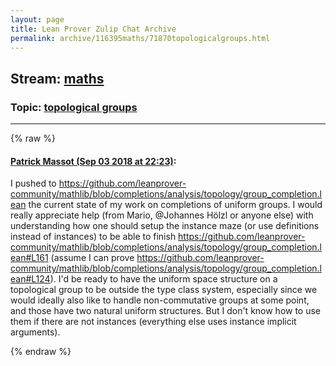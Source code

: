 ```yaml
---
layout: page
title: Lean Prover Zulip Chat Archive 
permalink: archive/116395maths/71870topologicalgroups.html
---
```


## Stream: [maths](index.html)
### Topic: [topological groups](71870topologicalgroups.html)

---


{% raw %}
#### [ Patrick Massot (Sep 03 2018 at 22:23)](https://leanprover.zulipchat.com/#narrow/stream/116395-maths/topic/topological%20groups/near/133277465):
<p>I pushed to <a href="https://github.com/leanprover-community/mathlib/blob/completions/analysis/topology/group_completion.lean" target="_blank" title="https://github.com/leanprover-community/mathlib/blob/completions/analysis/topology/group_completion.lean">https://github.com/leanprover-community/mathlib/blob/completions/analysis/topology/group_completion.lean</a> the current state of my work on completions of uniform groups. I would really appreciate help (from Mario, <span class="user-mention" data-user-id="110294">@Johannes Hölzl</span> or anyone else) with understanding how one should setup the instance maze (or use definitions instead of instances) to be able to finish <a href="https://github.com/leanprover-community/mathlib/blob/completions/analysis/topology/group_completion.lean#L161" target="_blank" title="https://github.com/leanprover-community/mathlib/blob/completions/analysis/topology/group_completion.lean#L161">https://github.com/leanprover-community/mathlib/blob/completions/analysis/topology/group_completion.lean#L161</a> (assume I can prove <a href="https://github.com/leanprover-community/mathlib/blob/completions/analysis/topology/group_completion.lean#L124" target="_blank" title="https://github.com/leanprover-community/mathlib/blob/completions/analysis/topology/group_completion.lean#L124">https://github.com/leanprover-community/mathlib/blob/completions/analysis/topology/group_completion.lean#L124</a>). I'd be ready to have the uniform space structure on a topological group to be outside the type class system, especially since we would ideally also like to handle non-commutative groups at some point, and those have two natural uniform structures. But I don't know how to use them if there are not instances (everything else uses instance implicit arguments).</p>


{% endraw %}
